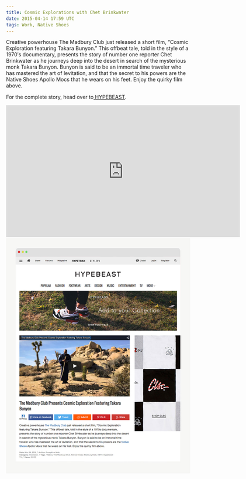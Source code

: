 ```yaml
---
title: Cosmic Explorations with Chet Brinkwater
date: 2015-04-14 17:59 UTC
tags: Work, Native Shoes
---
```


Creative powerhouse The Madbury Club just released a short film, “Cosmic Exploration featuring Takara Bunyon.” This offbeat tale, told in the style of a 1970′s documentary, presents the story of number one reporter Chet Brinkwater as he journeys deep into the desert in search of the mysterious monk Takara Bunyon. Bunyon is said to be an immortal time traveler who has mastered the art of levitation, and that the secret to his powers are the Native Shoes Apollo Mocs that he wears on his feet. Enjoy the quirky film above.

For the complete story, head over to[ HYPEBEAST](http://hypebeast.com/2015/3/native-shoes-presents-cosmic-exploration-featuring-takara-bunyon).
<iframe width="640" height="360" src="https://www.youtube.com/embed/-EEtR3BBw5M?showinfo=0" frameborder="0" allowfullscreen></iframe>

<img alt="" src="/images/./HB-TB.jpg">

